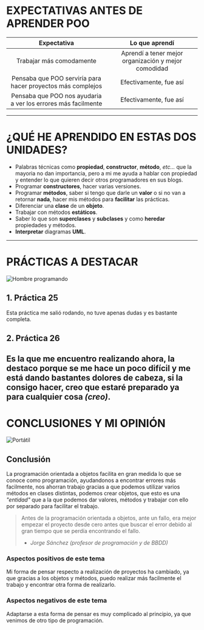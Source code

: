 # EXPECTATIVAS ANTES DE APRENDER POO
|                         Expectativa                         |                    Lo que aprendí                    |
|:-----------------------------------------------------------:|:----------------------------------------------------:|
|                  Trabajar más comodamente                   | Aprendí a tener mejor organización y mejor comodidad |
| Pensaba que POO serviría para hacer proyectos más complejos |                Efectivamente, fue así                |
|Pensaba que POO nos ayudaria a ver los errores más facilmente|                Efectivamente, fue así                |
---
# ¿QUÉ HE APRENDIDO EN ESTAS DOS UNIDADES?
+ Palabras técnicas como **propiedad**, **constructor**, **método**, *etc...* que la mayoria no dan importancia, 
  pero a mi me ayuda a hablar con propiedad y entender lo que quieren decir otros programadores en sus blogs.
+ Programar **constructores**, hacer varias versiones.
+ Programar **métodos**, saber si tengo que darle un **valor** o si no van a retornar **nada**, 
  hacer mis métodos para **facilitar** las prácticas.
+ Diferenciar una **clase** de un **objeto**.
+ Trabajar con métodos **estáticos**.
+ Saber lo que son **superclases** y **subclases** y como **heredar** propiedades y métodos.
+ **Interpretar** diagramas **UML**.
---
# PRÁCTICAS A DESTACAR
![Hombre programando](https://st4.depositphotos.com/4678277/28802/i/380/depositphotos_288020168-stock-photo-close-up-side-profile-photo.jpg)
## 1. Práctica 25
Esta práctica me salió rodando, no tuve apenas dudas y es bastante completa.
## 2. Práctica 26
Es la que me encuentro realizando ahora, la destaco porque se me hace un poco difícil y me está dando bastantes dolores de cabeza, 
si la consigo hacer, creo que estaré preparado ya para cualquier cosa *(creo)*.
---
# CONCLUSIONES Y MI OPINIÓN
![Portátil](https://st4.depositphotos.com/12985656/20576/i/380/depositphotos_205766646-stock-photo-cropped-shot-businessman-breaking-pencil.jpg)
## Conclusión
La programación orientada a objetos facilita en gran medida lo que se conoce como programación, 
ayudandonos a encontrar errores más facilmente, nos ahorran trabajo gracias a que podemos utilizar varios métodos en clases distintas,
podemos crear objetos, que esto es una *"entidad"* que a la que podemos dar valores, métodos y trabajar con ello por separado 
para facilitar el trabajo.
>Antes de la programación orientada a objetos, ante un fallo, 
era mejor empezar el proyecto desde cero antes que buscar el error debido al gran tiempo que se perdía encontrando el fallo.
 >- *Jorge Sánchez (profesor de programación y de BBDD)*
### Aspectos positivos de este tema
Mi forma de pensar respecto a realización de proyectos ha cambiado, ya que gracias a los objetos y métodos, 
puedo realizar más facilmente el trabajo y encontrar otra forma de realizarlo.
### Aspectos negativos de este tema
Adaptarse a esta forma de pensar es muy complicado al principio, ya que venimos de otro tipo de programación.